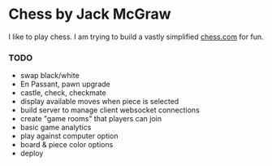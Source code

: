 # Chess by Jack McGraw

I like to play chess. I am trying to build a vastly simplified [chess.com](https://www.chess.com/) for fun.

### TODO

- swap black/white
- En Passant, pawn upgrade
- castle, check, checkmate
- display available moves when piece is selected
- build server to manage client websocket connections
- create "game rooms" that players can join
- basic game analytics
- play against computer option
- board & piece color options
- deploy
